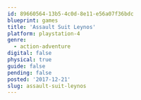 ```yaml
---
id: 89660564-13b5-4c0d-8e11-e56a07f36bdc
blueprint: games
title: 'Assault Suit Leynos'
platform: playstation-4
genre:
  - action-adventure
digital: false
physical: true
guide: false
pending: false
posted: '2017-12-21'
slug: assault-suit-leynos
---
```

